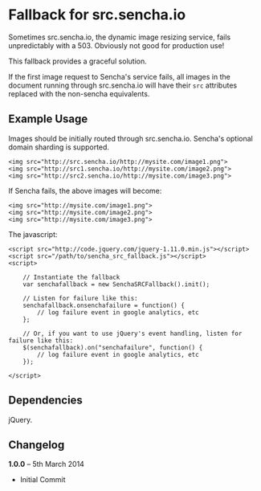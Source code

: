 Fallback for src.sencha.io
=

Sometimes src.sencha.io, the dynamic image resizing service, fails unpredictably with a 503. Obviously not good for production use! 

This fallback provides a graceful solution.

If the first image request to Sencha's service fails, all images in the document running through src.sencha.io will have their `src` attributes replaced with the non-sencha equivalents.

Example Usage
-
    
Images should be initially routed through src.sencha.io. Sencha's optional domain sharding is supported.

    <img src="http://src.sencha.io/http://mysite.com/image1.png">
    <img src="http://src1.sencha.io/http://mysite.com/image2.png">
    <img src="http://src2.sencha.io/http://mysite.com/image3.png">

If Sencha fails, the above images will become:

    <img src="http://mysite.com/image1.png">
    <img src="http://mysite.com/image2.png">
    <img src="http://mysite.com/image3.png">

The javascript:

    <script src="http://code.jquery.com/jquery-1.11.0.min.js"></script>
    <script src="/path/to/sencha_src_fallback.js"></script>
    <script>
    
        // Instantiate the fallback
        var senchafallback = new SenchaSRCFallback().init();
    
        // Listen for failure like this:
        senchafallback.onsenchafailure = function() {
            // log failure event in google analytics, etc
        };
    
        // Or, if you want to use jQuery's event handling, listen for failure like this:
        $(senchafallback).on("senchafailure", function() {
            // log failure event in google analytics, etc
        });
    
    </script>

Dependencies
-
jQuery.


Changelog
-

**1.0.0** – 5th March 2014

* Initial Commit